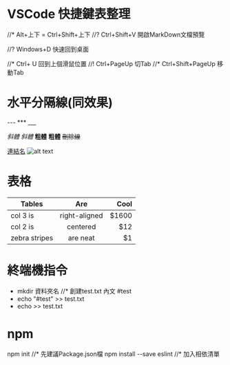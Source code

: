 # VSCode 快捷鍵表整理
//* Alt+上下  = Ctrl+Shift+上下
//? Ctrl+Shift+V 開啟MarkDown文檔預覽

//? Windows+D 快速回到桌面

//* Ctrl+ U  回到上個滑鼠位置
//! Ctrl+PageUp 切Tab
//* Ctrl+Shift+PageUp 移動Tab






















# 水平分隔線(同效果)
--- *** ___

*斜體* _斜體_ 
**粗體** __粗體__ 
~~刪除線~~

[連結名](URL)
![alt text](URL)

# 表格
| Tables        | Are           | Cool  |
| ------------- |:-------------:| -----:|
| col 3 is      | right-aligned | $1600 |
| col 2 is      | centered      |   $12 |
| zebra stripes | are neat      |    $1 |

# 終端機指令
* mkdir 資料夾名
//* 創建test.txt 內文 #test
* echo "#test" >> test.txt 
* echo >> test.txt

# npm
npm init  //* 先建議Package.json檔
npm install --save eslint   //* 加入相依清單